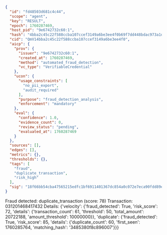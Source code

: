 ```json
{
  "id": "fd48503d681c4c44",
  "scope": "agent",
  "key": "RESULT",
  "epoch": 1760287469,
  "host_pid": "9e6742732c60:1",
  "hash": "4bba2c45c22f588ccba107ccef3149a6be3ee4f0b69f7dd448bdac973a1d70f6",
  "cid": "QmV14bba2c45c22f588ccba107ccef3149a6be3ee4f0",
  "aicp": {
    "prov": {
      "issuer": "9e6742732c60:1",
      "created_at": 1760287469,
      "method": "automated_fraud_detection",
      "vc_type": "VerifiableCredential"
    },
    "ucon": {
      "usage_constraints": [
        "no_pii_export",
        "audit_required"
      ],
      "purpose": "fraud_detection_analysis",
      "enforcement": "mandatory"
    },
    "eval": {
      "confidence": 1.0,
      "evidence_count": 0,
      "review_status": "pending",
      "evaluated_at": 1760287469
    }
  },
  "sources": [],
  "edges": [],
  "metrics": {},
  "thresholds": {},
  "tags": [
    "fraud",
    "duplicate_transaction",
    "risk_high"
  ],
  "sig": "18f66bb54cba47565215edfc1bf6911401367dc854a0c072e7eca90fdd89ea08"
}
```

Fraud detected: duplicate_transaction (score: 78)
Transaction: 031201468417432
Details: {'velocity': {'fraud_detected': True, 'risk_score': 72, 'details': {'transaction_count': 61, 'threshold': 50, 'total_amount': 20722188, 'amount_threshold': 10000000}}, 'duplicate': {'fraud_detected': True, 'risk_score': 85, 'details': {'duplicate_count': 60, 'first_seen': 1760285764, 'matching_hash': '3485380f8c896007'}}}